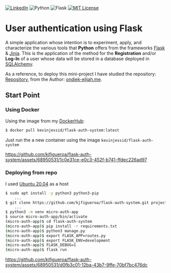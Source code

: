 [![LinkedIn][linkedin-shield]][linkedin-url] ![Python] ![Flask] [![MIT License][license-shield]][license-url]

# User authentication using Flask

A simple application whose intention is to experiment, apply, and characterize the various tools that **Python** offers from the frameworks [Flask](https://flask.palletsprojects.com/en/3.0.x/) & [Jinja](https://jinja.palletsprojects.com/en/3.1.x/).
This is the application of the method for the **Registration** and/or **Log-In** of a user whose data will be stored in a database deployed in [SQLAlchemy](https://www.sqlalchemy.org/).

As a reference, to deploy this mini-project I have studied the repository: [Repository](https://github.com/ondiekelijah/User-Authentication-in-Flask), from the Author: [ondiek-elijah.me](https://www.ondiek-elijah.me/tags). 

## Start Point

### Using Docker

Using the image from my [DockerHub](https://hub.docker.com/r/kevinjessid/flask-auth-system/tags):
```sh
$ docker pull kevinjessid/flask-auth-system:latest
```
Just run the a new container using the image `kevinjessid/flask-auth-system` 

https://github.com/kjfigueroa/flask-auth-system/assets/68950531/1c0e31ce-e0c3-452f-b741-ffdec226ad97

### Deploying from repo

I used [Ubuntu 20.04](https://ubuntu.com/download/server) as a host

```sh
$ sudo apt install -y python3 python3-pip
    ...
$ git clone https://github.com/kjfigueroa/flask-auth-system.git project && cd project
    ...
$ python3 -m venv micro-auth-app
$ source micro-auth-app/bin/activate
(micro-auth-app)$ cd flask-auth-system
(micro-auth-app)$ pip install -r requirements.txt
(micro-auth-app)$ python3 manage.py
(micro-auth-app)$ export FLASK_APP=routes.py
(micro-auth-app)$ export FLASK_ENV=development
(micro-auth-app)$ FLASK_DEBUG=1
(micro-auth-app)$ flask run
```
https://github.com/kjfigueroa/flask-auth-system/assets/68950531/d0fb3c01-12ba-43b7-9ffe-70bf7bc476dc

[linkedin-shield]: https://img.shields.io/badge/LinkedIn-0077B5?style=for-the-badge&logo=linkedin&logoColor=white
[linkedin-url]: https://www.linkedin.com/in/kjfigueroa/
[Python]:https://img.shields.io/badge/Python-14354C?style=for-the-badge&logo=python&logoColor=white
[Flask]: https://img.shields.io/badge/Flask-000000?style=for-the-badge&logo=flask&logoColor=white
[license-shield]: https://img.shields.io/github/license/othneildrew/Best-README-Template.svg?style=for-the-badge
[license-url]: https://raw.githubusercontent.com/kjfigueroa/flask-auth-system/main/LICENSE

